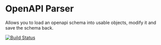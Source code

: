 # OpenAPI Parser
Allows you to load an openapi schema into usable objects, modify it and save the schema back.

[![Build Status](https://travis-ci.org/6dreams/openapi-parser.svg?branch=master)](https://travis-ci.org/6dreams/openapi-parser)